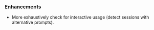 ### Enhancements

* More exhaustively check for interactive usage
  (detect sessions with alternative prompts).

